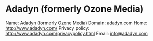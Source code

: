 
# Adadyn (formerly Ozone Media)

Name: Adadyn (formerly Ozone Media)
Domain: adadyn.com
Home: http://www.adadyn.com/
Privacy_policy: http://www.adadyn.com/privacypolicy.html
Email: info@adadyn.com
